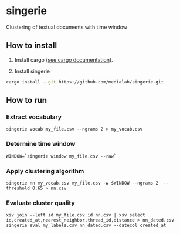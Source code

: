 # singerie
Clustering of textual documents with time window


## How to install

1. Install cargo [(see cargo documentation)](https://doc.rust-lang.org/cargo/getting-started/installation.html).

2. Install singerie

```bash
cargo install --git https://github.com/medialab/singerie.git
```

## How to run

### Extract vocabulary
```
singerie vocab my_file.csv --ngrams 2 > my_vocab.csv
```

### Determine time window
```
WINDOW=`singerie window my_file.csv --raw`
```

### Apply clustering algorithm
```
singerie nn my_vocab.csv my_file.csv -w $WINDOW --ngrams 2  --threshold 0.65 > nn.csv
```

### Evaluate cluster quality
```
xsv join --left id my_file.csv id nn.csv | xsv select id,created_at,nearest_neighbor,thread_id,distance > nn_dated.csv
singerie eval my_labels.csv nn_dated.csv --datecol created_at
```
